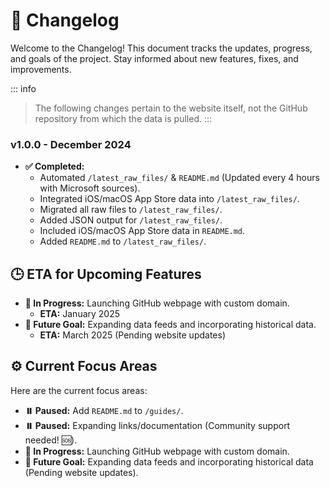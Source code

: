 # 📅 Changelog

Welcome to the Changelog! This document tracks the updates, progress, and goals of the project. Stay informed about new features, fixes, and improvements.

::: info
> The following changes pertain to the website itself, not the GitHub repository from which the data is pulled.
:::

### v1.0.0 - December 2024

- **✅ Completed:**
  - Automated `/latest_raw_files/` & `README.md` (Updated every 4 hours with Microsoft sources).
  - Integrated iOS/macOS App Store data into `/latest_raw_files/`.
  - Migrated all raw files to `/latest_raw_files/`.
  - Added JSON output for `/latest_raw_files/`.
  - Included iOS/macOS App Store data in `README.md`.
  - Added `README.md` to `/latest_raw_files/`.

## 🕒 ETA for Upcoming Features

- **🔄 In Progress:** Launching GitHub webpage with custom domain.
  - **ETA:** January 2025
- **🚀 Future Goal:** Expanding data feeds and incorporating historical data.
  - **ETA:** March 2025 (Pending website updates)

## ⚙️ Current Focus Areas

Here are the current focus areas:

- **⏸️ Paused:** Add `README.md` to `/guides/`.
- **⏸️ Paused:** Expanding links/documentation (Community support needed! 🆘).
- **🔄 In Progress:** Launching GitHub webpage with custom domain.
- **🚀 Future Goal:** Expanding data feeds and incorporating historical data (Pending website updates).